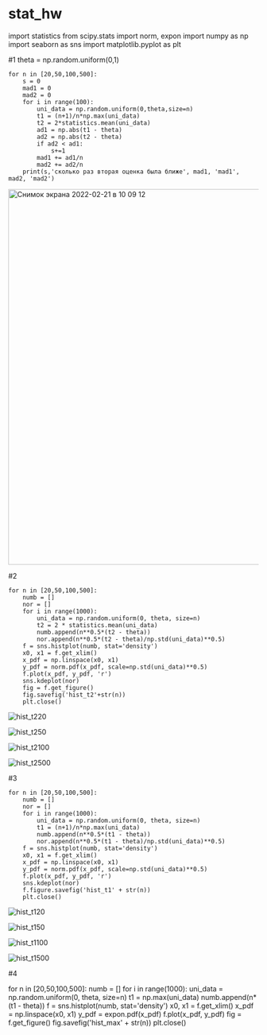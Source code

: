 # stat_hw

import statistics
from scipy.stats import norm, expon
import numpy as np
import seaborn as sns
import matplotlib.pyplot as plt

#1
    theta = np.random.uniform(0,1)
    
    for n in [20,50,100,500]:
        s = 0
        mad1 = 0
        mad2 = 0
        for i in range(100):
            uni_data = np.random.uniform(0,theta,size=n)
            t1 = (n+1)/n*np.max(uni_data)
            t2 = 2*statistics.mean(uni_data)
            ad1 = np.abs(t1 - theta)
            ad2 = np.abs(t2 - theta)
            if ad2 < ad1:
                s+=1
            mad1 += ad1/n
            mad2 += ad2/n
        print(s,'сколько раз вторая оценка была ближе', mad1, 'mad1', mad2, 'mad2')
    
<img width="756" alt="Снимок экрана 2022-02-21 в 10 09 12" src="https://user-images.githubusercontent.com/60537367/154905770-74d0d78e-245d-4197-9755-e57224abfe13.png">

#2

    for n in [20,50,100,500]:
        numb = []
        nor = []
        for i in range(1000):
            uni_data = np.random.uniform(0, theta, size=n)
            t2 = 2 * statistics.mean(uni_data)
            numb.append(n**0.5*(t2 - theta))
            nor.append(n**0.5*(t2 - theta)/np.std(uni_data)**0.5)
        f = sns.histplot(numb, stat='density')
        x0, x1 = f.get_xlim()
        x_pdf = np.linspace(x0, x1)
        y_pdf = norm.pdf(x_pdf, scale=np.std(uni_data)**0.5)
        f.plot(x_pdf, y_pdf, 'r')
        sns.kdeplot(nor)
        fig = f.get_figure()
        fig.savefig('hist_t2'+str(n))
        plt.close()
    
![hist_t220](https://user-images.githubusercontent.com/60537367/154905826-f51cb7b9-f2cb-42b0-ace9-40c274eac072.png)

![hist_t250](https://user-images.githubusercontent.com/60537367/154905837-d78cd4bb-e5bf-4830-aab1-c12ba0a586e7.png)

![hist_t2100](https://user-images.githubusercontent.com/60537367/154905858-5cea5212-5875-4a6d-a6a7-0825e7e57277.png)

![hist_t2500](https://user-images.githubusercontent.com/60537367/154905867-bad5c2fc-02c1-4ec8-968e-219ec6b8edcd.png)

#3

    for n in [20,50,100,500]:
        numb = []
        nor = []
        for i in range(1000):
            uni_data = np.random.uniform(0, theta, size=n)
            t1 = (n+1)/n*np.max(uni_data)
            numb.append(n**0.5*(t1 - theta))
            nor.append(n**0.5*(t1 - theta)/np.std(uni_data)**0.5)
        f = sns.histplot(numb, stat='density')
        x0, x1 = f.get_xlim()
        x_pdf = np.linspace(x0, x1)
        y_pdf = norm.pdf(x_pdf, scale=np.std(uni_data)**0.5)
        f.plot(x_pdf, y_pdf, 'r')
        sns.kdeplot(nor)
        f.figure.savefig('hist_t1' + str(n))
        plt.close()
    
![hist_t120](https://user-images.githubusercontent.com/60537367/154905942-bd086881-89d5-42ed-9384-c70a6126d9b6.png)

![hist_t150](https://user-images.githubusercontent.com/60537367/154905955-bbd9a59d-0fab-40b5-b90a-ee92b9b34880.png)

![hist_t1100](https://user-images.githubusercontent.com/60537367/154905970-59b29dc9-4af4-4be3-a831-5d883f3724e7.png)

![hist_t1500](https://user-images.githubusercontent.com/60537367/154905976-731c6142-9b78-4ed4-8c1e-bedcda1a2c6b.png)

#4

for n in [20,50,100,500]:
    numb = []
    for i in range(1000):
        uni_data = np.random.uniform(0, theta, size=n)
        t1 = np.max(uni_data)
        numb.append(n*(t1 - theta))
    f = sns.histplot(numb, stat='density')
    x0, x1 = f.get_xlim()
    x_pdf = np.linspace(x0, x1)
    y_pdf = expon.pdf(x_pdf)
    f.plot(x_pdf, y_pdf)
    fig = f.get_figure()
    fig.savefig('hist_max' + str(n))
    plt.close()
